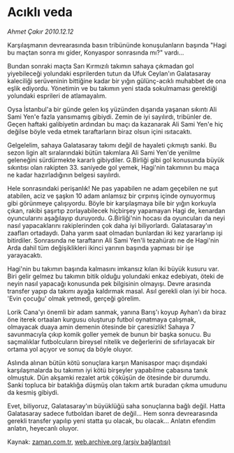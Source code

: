 # Acıklı veda

*Ahmet Çakır 2010.12.12*

<td class="columnist-detail">
<p>Karşılaşmanın devrearasında basın tribününde konuşulanların başında "Hagi bu maçtan sonra mı gider, Konyaspor sonrasında mı?" vardı...</p>
<p>
<div id="haberMetinDiv">
<p>Bundan sonraki maçta Sarı Kırmızılı takımın sahaya çıkmadan gol yiyebileceği yolundaki esprilerden tutun da Ufuk Ceylan'ın Galatasaray kaleciliği serüveninin bittiğine kadar bir yığın gülünç-acıklı muhabbet de ona eşlik ediyordu. Yönetimin ve bu takımın yeni stada sokulmaması gerektiği yolundaki esprileri de atlamayalım.
<p>Oysa İstanbul'a bir günde gelen kış yüzünden dışarıda yaşanan sıkıntı Ali Sami Yen'e fazla yansımamış gibiydi. Zemin de iyi sayılırdı, tribünler de. Geçen haftaki galibiyetin ardından bu maçı da kazanarak Ali Sami Yen'e hiç değilse böyle veda etmek taraftarların biraz olsun içini ısıtacaktı.
<p>Gelgelelim, sahaya Galatasaray takımı değil de hayaleti çıkmıştı sanki. Bu sezon ligin alt sıralarındaki bütün takımlara Ali Sami Yen'de yenilme geleneğini sürdürmekte kararlı gibiydiler. G.Birliği gibi gol konusunda büyük sıkıntısı olan rakipten 33. saniyede gol yemek, Hagi'nin takımının bu maça ne kadar hazırladığının belgesi sayılırdı.
<p>Hele sonrasındaki perişanlık! Ne pas yapabilen ne adam geçebilen ne şut atabilen, aciz ve şaşkın 10 adam anlamsız bir çırpınış içinde oynuyormuş gibi görünmeye çalışıyordu. Böyle bir karşılaşmaya bile bir yığın korkuyla çıkan, rakibi şaşırtıp zorlayabilecek hiçbirşey yapamayan Hagi de, kenardan oyuncularını aşağılayıp duruyordu. G.Birliği'nin hocası da oyuncuları da neyi nasıl yapacaklarını rakiplerinden çok daha iyi biliyorlardı. Galatasaray'ın zaafları ortadaydı. Daha yarım saat olmadan bunlardan iki kez yararlanıp işi bitirdiler. Sonrasında ne taraftarın Ali Sami Yen'li tezahüratı ne de Hagi'nin Arda dahil tüm değişiklikleri ikinci yarının başında yapması bir işe yarayacaktı.
<p>Hagi'nin bu takımın başında kalmasını imkansız kılan iki büyük kusuru var. Biri gelir gelmez bu takımın bitik olduğu yolundaki enkaz edebiyatı, öteki de neyin nasıl yapacağı konusunda pek bilgisinin olmayışı. Devre arasında transfer yapıp da takımı ayağa kaldırmak masal. Asıl gerekli olan iyi bir hoca. 'Evin çocuğu' olmak yetmedi, gerçeği görelim.
<p>Lorik Cana'yı önemli bir adam sanmak, yanına Barış'ı koyup Ayhan'ı da biraz öne iterek ortaalan kurgusu oluşturup futbol oynatmaya çalışmak, olmayacak duaya amin demenin ötesinde bir çaresizlik! Sahaya 7 savunmacıyla çıkıp komik goller yemek de bunun bir başka sonucu. Bu saçmalıklar futbolcuların bireysel nitelik ve değerlerini de sıfırlayacak bir ortama yol açıyor ve sonuç da böyle oluyor.
<p>Aslında alınan bütün kötü sonuçlara karşın Manisaspor maçı dışındaki karşılaşmalarda bu takımın iyi kötü birşeyler yapabilme çabasına tanık olmuştuk. Dün akşamki rezalet artık çöküşün de ötesinde bir durumdu. Sanki topluca bir bataklığa düşmüş olan takım artık buradan çıkma umudunu da kesmiş gibiydi.
<p>Evet, biliyoruz, Galatasaray'ın büyüklüğü saha sonuçlarına bağlı değil. Hatta Galatasaray sadece futboldan ibaret de değil... Hem sonra devrearasında gerekli transfer yapılıp yeni statta şu olacak, bu olacak... Anlatın efendim anlatın, heyecanlı oluyor. </p></p></p></p></p></p></p></p></div>
</p>
<a href="http://web.archive.org/web/20101225062742/mailto:a.cakir@zaman.com.tr">
</a></td>

Kaynak: [zaman.com.tr](http://zaman.com.tr/yazar.do?yazino=1064076), [web.archive.org (arşiv bağlantısı)](http://web.archive.org/web/20101225062742/http://www.zaman.com.tr:80/yazar.do?yazino=1064076)
